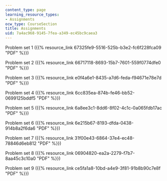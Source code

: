 ```yaml
---
content_type: page
learning_resource_types:
- Assignments
ocw_type: CourseSection
title: Assignments
uid: 7a4ac968-9145-7fea-a349-ec45bc9caea3
---
```


Problem set 1 ({{% resource_link 67325fe9-5516-525b-b3e2-fc6f228fca09 "PDF" %}})

Problem set 2 ({{% resource_link 66717118-8693-15b7-7601-559f0774dfe0 "PDF" %}})

Problem set 3 ({{% resource_link e0f4a6e1-8435-a7d6-feda-f94671e78e7d "PDF" %}})

Problem set 4 ({{% resource_link 6cc835ea-874b-fe46-bb52-0699125bddf5 "PDF" %}})

Problem set 5 ({{% resource_link 6a8ee3c1-8dd6-8f02-4c1c-0a065fdb17ac "PDF" %}})

Problem set 6 ({{% resource_link 6e215b67-8193-dfda-0438-914b8a2f6da6 "PDF" %}})

Problem set 7 ({{% resource_link 31f00e43-6864-37e4-ec48-78846d6eb812 "PDF" %}})

Problem set 8 ({{% resource_link 06904820-ea2a-2279-f7b7-8aa45c3c10a0 "PDF" %}})

Problem set 9 ({{% resource_link ce5fa1a8-10bd-a4e9-3f81-91b8b90c7e8f "PDF" %}})